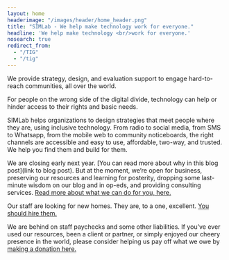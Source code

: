 ```yaml
---
layout: home
headerimage: "/images/header/home_header.png"
title: "SIMLab - We help make technology work for everyone."
headline: 'We help make technology <br/>work for everyone.'
nosearch: true
redirect_from: 
  - "/TIG"
  - "/tig"
---
```

We provide strategy, design, and evaluation support to engage hard-to-reach communities, all over the world. 

For people on the wrong side of the digital divide, technology can help or hinder access to their rights and basic needs.

SIMLab helps organizations to design strategies that meet people where they are, using inclusive technology. From radio to social media, from SMS to Whatsapp, from the mobile web to community noticeboards, the right channels are accessible and easy to use, affordable, two-way, and trusted. We help you find them and build for them.

We are closing early next year. [You can read more about why in this blog post](link to blog post). But at the moment, we’re open for business, preserving our resources and learning for posterity, dropping some last-minute wisdom on our blog and in op-eds, and providing consulting services. [Read more about what we can do for you, here.](http://www.simlab.org/services/)

Our staff are looking for new homes. They are, to a one, excellent. [You should hire them.](http://www.simlab.org/team/)

We are behind on staff paychecks and some other liabilities. If you’ve ever used our resources, been a client or partner, or simply enjoyed our cheery presence in the world, please consider helping us pay off what we owe by [making a donation here.]( https://www.paypal.me/simlab/35)
